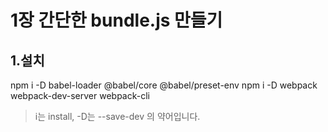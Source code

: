 # 1장 간단한 bundle.js 만들기

## 1.설치
npm i -D babel-loader @babel/core @babel/preset-env
npm i -D webpack webpack-dev-server webpack-cli
> i는 install, -D는 --save-dev 의 약어입니다.